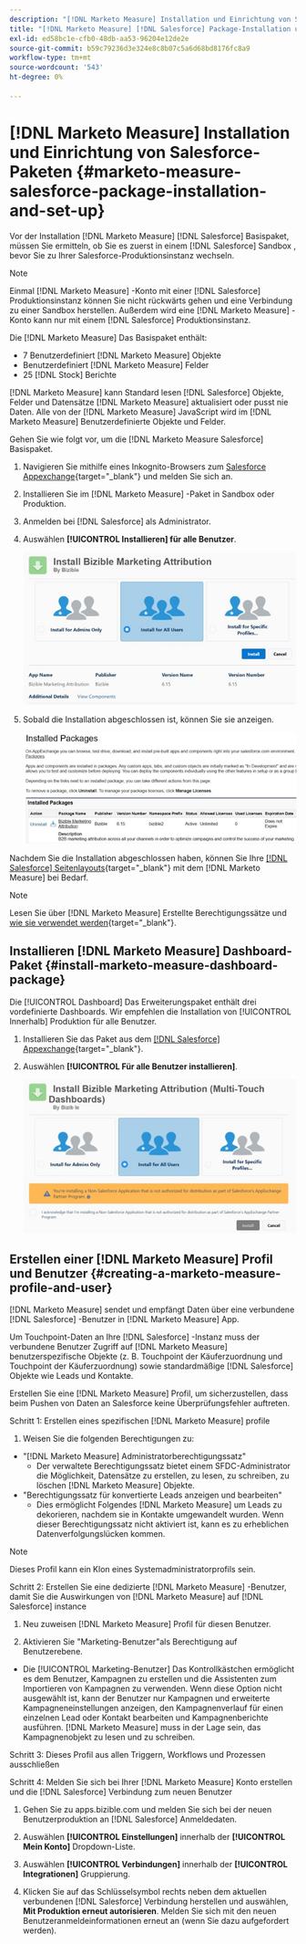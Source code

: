 ```yaml
---
description: "[!DNL Marketo Measure] Installation und Einrichtung von Salesforce-Paketen - [!DNL Marketo Measure] - Produktdokumentation"
title: "[!DNL Marketo Measure] [!DNL Salesforce] Package-Installation und -Einrichtung"
exl-id: ed58bc1e-cfb0-48db-aa53-96204e12de2e
source-git-commit: b59c79236d3e324e8c8b07c5a6d68bd8176fc8a9
workflow-type: tm+mt
source-wordcount: '543'
ht-degree: 0%

---
```


# [!DNL Marketo Measure] Installation und Einrichtung von Salesforce-Paketen {#marketo-measure-salesforce-package-installation-and-set-up}

Vor der Installation [!DNL Marketo Measure] [!DNL Salesforce] Basispaket, müssen Sie ermitteln, ob Sie es zuerst in einem [!DNL Salesforce] Sandbox , bevor Sie zu Ihrer Salesforce-Produktionsinstanz wechseln.

>[!NOTE]
>
>Einmal [!DNL Marketo Measure] -Konto mit einer [!DNL Salesforce] Produktionsinstanz können Sie nicht rückwärts gehen und eine Verbindung zu einer Sandbox herstellen. Außerdem wird eine [!DNL Marketo Measure] -Konto kann nur mit einem [!DNL Salesforce] Produktionsinstanz.

Die [!DNL Marketo Measure] Das Basispaket enthält:

* 7 Benutzerdefiniert [!DNL Marketo Measure] Objekte
* Benutzerdefiniert [!DNL Marketo Measure] Felder
* 25 [!DNL Stock] Berichte

[!DNL Marketo Measure] kann Standard lesen [!DNL Salesforce] Objekte, Felder und Datensätze [!DNL Marketo Measure] aktualisiert oder pusst nie Daten. Alle von der [!DNL Marketo Measure] JavaScript wird im [!DNL Marketo Measure] Benutzerdefinierte Objekte und Felder.

Gehen Sie wie folgt vor, um die [!DNL Marketo Measure Salesforce] Basispaket.

1. Navigieren Sie mithilfe eines Inkognito-Browsers zum [Salesforce Appexchange](https://appexchange.salesforce.com/appxListingDetail?listingId=a0N3000000B3KLuEAN){target="_blank"} und melden Sie sich an.

1. Installieren Sie im [!DNL Marketo Measure] -Paket in Sandbox oder Produktion.

1. Anmelden bei [!DNL Salesforce] als Administrator.

1. Auswählen **[!UICONTROL Installieren] für alle Benutzer**.

   ![](assets/marketo-measure-salesforce-package-installation-and-set-up-1.png)

1. Sobald die Installation abgeschlossen ist, können Sie sie anzeigen.

   ![](assets/marketo-measure-salesforce-package-installation-and-set-up-2.png)

Nachdem Sie die Installation abgeschlossen haben, können Sie Ihre [[!DNL Salesforce] Seitenlayouts](/help/configuration-and-setup/marketo-measure-and-salesforce/page-layout-instructions.md){target="_blank"} mit dem [!DNL Marketo Measure] bei Bedarf.

>[!NOTE]
>
>Lesen Sie über [!DNL Marketo Measure] Erstellte Berechtigungssätze und [wie sie verwendet werden](/help/configuration-and-setup/marketo-measure-and-salesforce/marketo-measure-permission-sets.md){target="_blank"}.

## Installieren [!DNL Marketo Measure] Dashboard-Paket {#install-marketo-measure-dashboard-package}

Die [!UICONTROL Dashboard] Das Erweiterungspaket enthält drei vordefinierte Dashboards. Wir empfehlen die Installation von [!UICONTROL Innerhalb] Produktion für alle Benutzer.

1. Installieren Sie das Paket aus dem [[!DNL Salesforce] Appexchange](https://login.salesforce.com/packaging/installPackage.apexp?p0=04t610000001jI6){target="_blank"}.

1. Auswählen **[!UICONTROL Für alle Benutzer installieren]**.

   ![](assets/marketo-measure-salesforce-package-installation-and-set-up-3.png)

## Erstellen einer [!DNL Marketo Measure] Profil und Benutzer {#creating-a-marketo-measure-profile-and-user}

[!DNL Marketo Measure] sendet und empfängt Daten über eine verbundene [!DNL Salesforce] -Benutzer in [!DNL Marketo Measure] App.

Um Touchpoint-Daten an Ihre [!DNL Salesforce] -Instanz muss der verbundene Benutzer Zugriff auf [!DNL Marketo Measure] benutzerspezifische Objekte (z. B. Touchpoint der Käuferzuordnung und Touchpoint der Käuferzuordnung) sowie standardmäßige [!DNL Salesforce] Objekte wie Leads und Kontakte.

Erstellen Sie eine [!DNL Marketo Measure] Profil, um sicherzustellen, dass beim Pushen von Daten an Salesforce keine Überprüfungsfehler auftreten.

Schritt 1: Erstellen eines spezifischen [!DNL Marketo Measure] profile

1. Weisen Sie die folgenden Berechtigungen zu:

* &quot;[!DNL Marketo Measure] Administratorberechtigungssatz&quot;
   * Der verwaltete Berechtigungssatz bietet einem SFDC-Administrator die Möglichkeit, Datensätze zu erstellen, zu lesen, zu schreiben, zu löschen [!DNL Marketo Measure] Objekte.
* &quot;Berechtigungssatz für konvertierte Leads anzeigen und bearbeiten&quot;
   * Dies ermöglicht Folgendes [!DNL Marketo Measure] um Leads zu dekorieren, nachdem sie in Kontakte umgewandelt wurden. Wenn dieser Berechtigungssatz nicht aktiviert ist, kann es zu erheblichen Datenverfolgungslücken kommen.

>[!NOTE]
>
>Dieses Profil kann ein Klon eines Systemadministratorprofils sein.

Schritt 2: Erstellen Sie eine dedizierte [!DNL Marketo Measure] -Benutzer, damit Sie die Auswirkungen von [!DNL Marketo Measure] auf [!DNL Salesforce] instance

1. Neu zuweisen [!DNL Marketo Measure] Profil für diesen Benutzer.

1. Aktivieren Sie &quot;Marketing-Benutzer&quot;als Berechtigung auf Benutzerebene.

* Die [!UICONTROL Marketing-Benutzer] Das Kontrollkästchen ermöglicht es dem Benutzer, Kampagnen zu erstellen und die Assistenten zum Importieren von Kampagnen zu verwenden. Wenn diese Option nicht ausgewählt ist, kann der Benutzer nur Kampagnen und erweiterte Kampagneneinstellungen anzeigen, den Kampagnenverlauf für einen einzelnen Lead oder Kontakt bearbeiten und Kampagnenberichte ausführen. [!DNL Marketo Measure] muss in der Lage sein, das Kampagnenobjekt zu lesen und zu schreiben.

Schritt 3: Dieses Profil aus allen Triggern, Workflows und Prozessen ausschließen

Schritt 4: Melden Sie sich bei Ihrer [!DNL Marketo Measure] Konto erstellen und die [!DNL Salesforce] Verbindung zum neuen Benutzer

1. Gehen Sie zu apps.bizible.com und melden Sie sich bei der neuen Benutzerproduktion an [!DNL Salesforce] Anmeldedaten.

1. Auswählen **[!UICONTROL Einstellungen]** innerhalb der **[!UICONTROL Mein Konto]** Dropdown-Liste.

1. Auswählen **[!UICONTROL Verbindungen]** innerhalb der **[!UICONTROL Integrationen]** Gruppierung.

1. Klicken Sie auf das Schlüsselsymbol rechts neben dem aktuellen verbundenen [!DNL Salesforce] Verbindung herstellen und auswählen, **Mit Produktion erneut autorisieren**. Melden Sie sich mit den neuen Benutzeranmeldeinformationen erneut an (wenn Sie dazu aufgefordert werden).
